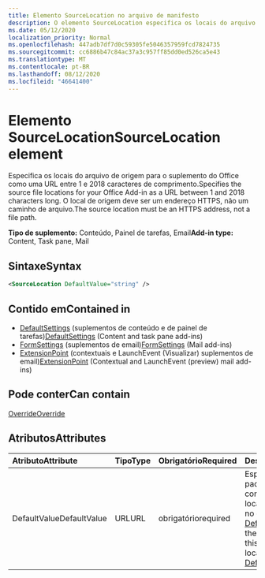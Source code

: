 ```yaml
---
title: Elemento SourceLocation no arquivo de manifesto
description: O elemento SourceLocation especifica os locais do arquivo de origem para o suplemento do Office.
ms.date: 05/12/2020
localization_priority: Normal
ms.openlocfilehash: 447adb7df7d0c59305fe5046357959fcd7824735
ms.sourcegitcommit: cc6886b47c84ac37a3c957ff85dd0ed526ca5e43
ms.translationtype: MT
ms.contentlocale: pt-BR
ms.lasthandoff: 08/12/2020
ms.locfileid: "46641400"
---
```

# <a name="sourcelocation-element"></a><span data-ttu-id="9e610-103">Elemento SourceLocation</span><span class="sxs-lookup"><span data-stu-id="9e610-103">SourceLocation element</span></span>

<span data-ttu-id="9e610-104">Especifica os locais do arquivo de origem para o suplemento do Office como uma URL entre 1 e 2018 caracteres de comprimento.</span><span class="sxs-lookup"><span data-stu-id="9e610-104">Specifies the source file locations for your Office Add-in as a URL between 1 and 2018 characters long.</span></span> <span data-ttu-id="9e610-105">O local de origem deve ser um endereço HTTPS, não um caminho de arquivo.</span><span class="sxs-lookup"><span data-stu-id="9e610-105">The source location must be an HTTPS address, not a file path.</span></span>

<span data-ttu-id="9e610-106">**Tipo de suplemento:** Conteúdo, Painel de tarefas, Email</span><span class="sxs-lookup"><span data-stu-id="9e610-106">**Add-in type:** Content, Task pane, Mail</span></span>

## <a name="syntax"></a><span data-ttu-id="9e610-107">Sintaxe</span><span class="sxs-lookup"><span data-stu-id="9e610-107">Syntax</span></span>

```XML
<SourceLocation DefaultValue="string" />
```

## <a name="contained-in"></a><span data-ttu-id="9e610-108">Contido em</span><span class="sxs-lookup"><span data-stu-id="9e610-108">Contained in</span></span>

- <span data-ttu-id="9e610-109">[DefaultSettings](defaultsettings.md) (suplementos de conteúdo e de painel de tarefas)</span><span class="sxs-lookup"><span data-stu-id="9e610-109">[DefaultSettings](defaultsettings.md) (Content and task pane add-ins)</span></span>
- <span data-ttu-id="9e610-110">[FormSettings](formsettings.md) (suplementos de email)</span><span class="sxs-lookup"><span data-stu-id="9e610-110">[FormSettings](formsettings.md) (Mail add-ins)</span></span>
- <span data-ttu-id="9e610-111">[ExtensionPoint](extensionpoint.md) (contextuais e LaunchEvent (Visualizar) suplementos de email)</span><span class="sxs-lookup"><span data-stu-id="9e610-111">[ExtensionPoint](extensionpoint.md) (Contextual and LaunchEvent (preview) mail add-ins)</span></span>

## <a name="can-contain"></a><span data-ttu-id="9e610-112">Pode conter</span><span class="sxs-lookup"><span data-stu-id="9e610-112">Can contain</span></span>

[<span data-ttu-id="9e610-113">Override</span><span class="sxs-lookup"><span data-stu-id="9e610-113">Override</span></span>](override.md)

## <a name="attributes"></a><span data-ttu-id="9e610-114">Atributos</span><span class="sxs-lookup"><span data-stu-id="9e610-114">Attributes</span></span>

|<span data-ttu-id="9e610-115">Atributo</span><span class="sxs-lookup"><span data-stu-id="9e610-115">Attribute</span></span>|<span data-ttu-id="9e610-116">Tipo</span><span class="sxs-lookup"><span data-stu-id="9e610-116">Type</span></span>|<span data-ttu-id="9e610-117">Obrigatório</span><span class="sxs-lookup"><span data-stu-id="9e610-117">Required</span></span>|<span data-ttu-id="9e610-118">Descrição</span><span class="sxs-lookup"><span data-stu-id="9e610-118">Description</span></span>|
|:-----|:-----|:-----|:-----|
|<span data-ttu-id="9e610-119">DefaultValue</span><span class="sxs-lookup"><span data-stu-id="9e610-119">DefaultValue</span></span>|<span data-ttu-id="9e610-120">URL</span><span class="sxs-lookup"><span data-stu-id="9e610-120">URL</span></span>|<span data-ttu-id="9e610-121">obrigatório</span><span class="sxs-lookup"><span data-stu-id="9e610-121">required</span></span>|<span data-ttu-id="9e610-122">Especifica o valor padrão para essa configuração para a localidade especificada no elemento [DefaultLocale](defaultlocale.md).</span><span class="sxs-lookup"><span data-stu-id="9e610-122">Specifies the default value for this setting for the locale specified in the [DefaultLocale](defaultlocale.md) element.</span></span>|
